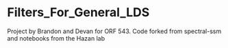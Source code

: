 # Filters_For_General_LDS
Project by Brandon and Devan for ORF 543. Code forked from spectral-ssm and notebooks from the Hazan lab
